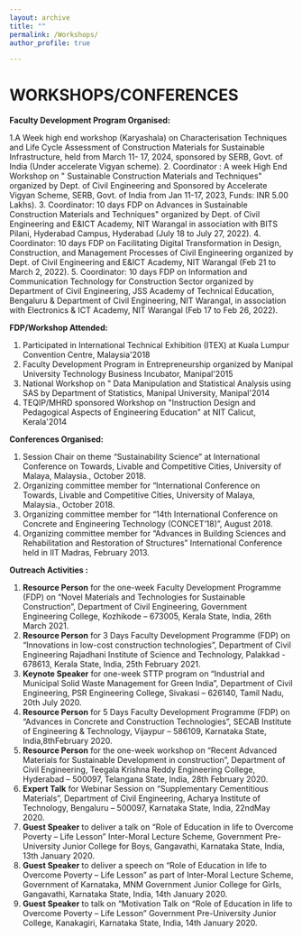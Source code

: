 ```yaml
---
layout: archive
title: ""
permalink: /Workshops/
author_profile: true

---
```




# **WORKSHOPS/CONFERENCES**

**Faculty Development Program Organised:**

1.A Week high end workshop (Karyashala) on Characterisation Techniques and Life Cycle Assessment of Construction Materials for Sustainable Infrastructure, held from March 11- 17, 2024, sponsored by SERB, Govt. of India (Under accelerate Vigyan scheme).
2. Coordinator : A week High End Workshop on " Sustainable Construction Materials and Techniques" organized by Dept. of Civil Engineering and Sponsored by Accelerate Vigyan Scheme, SERB, Govt. of India from Jan 11-17, 2023, Funds: INR 5.00 Lakhs). 
3. Coordinator: 10 days FDP on Advances in Sustainable Construction Materials and Techniques" organized by Dept. of Civil Engineering and E&ICT Academy, NIT Warangal in association with BITS Pilani, Hyderabad Campus, Hyderabad (July 18 to July 27, 2022).
4. Coordinator: 10 days FDP on Facilitating Digital Transformation in Design, Construction, and Management Processes of Civil Engineering organized by Dept. of Civil Engineering and E&ICT Academy, NIT Warangal (Feb 21 to March 2, 2022).
5. Coordinator: 10 days FDP on Information and Communication Technology for Construction Sector organized by Department of Civil Engineering, JSS Academy of Technical Education, Bengaluru & Department of Civil Engineering, NIT Warangal, in association with Electronics & ICT Academy, NIT Warangal (Feb 17 to Feb 26, 2022).

**FDP/Workshop Attended:**

1. Participated in International Technical Exhibition (ITEX) at Kuala Lumpur Convention Centre, Malaysia'2018
2. Faculty Development Program in Entrepreneurship organized by Manipal University Technology Business Incubator, Manipal'2015 
3. National Workshop on " Data Manipulation and Statistical Analysis using SAS by Department of Statistics, Manipal University, Manipal'2014
4. TEQIP/MHRD sponsored Workshop on "Instruction Design and Pedagogical Aspects of Engineering Education" at NIT Calicut, Kerala'2014

 **Conferences Organised:** 

1. Session Chair on theme “Sustainability Science” at International Conference on Towards, Livable and Competitive Cities, University of Malaya, Malaysia., October 2018.
2. Organizing committee member for “International Conference on Towards, Livable and Competitive Cities, University of Malaya, Malaysia., October 2018.
3. Organizing committee member for “14th International Conference on Concrete and Engineering Technology (CONCET’18)”, August 2018.
4. Organizing committee member for “Advances in Building Sciences and Rehabilitation and Restoration of Structures” International Conference held in IIT Madras, February 2013.

**Outreach Activities :**

1. **Resource Person** for the one-week Faculty Development Programme (FDP) on “Novel Materials and Technologies for Sustainable Construction”, Department of Civil Engineering, Government Engineering College, Kozhikode – 673005, Kerala State, India, 26th March 2021.
2. **Resource Person** for 3 Days Faculty Development Programme (FDP) on “Innovations in low-cost construction technologies”, Department of Civil Engineering
   Rajadhani Institute of Science and Technology, Palakkad - 678613, Kerala State, India, 25th February 2021.
3. **Keynote Speaker** for one-week STTP program on “Industrial and Municipal Solid Waste Management for Green India”, Department of Civil Engineering, PSR Engineering College, Sivakasi – 626140, Tamil Nadu, 20th July 2020.
4. **Resource Person** for 5 Days Faculty Development Programme (FDP) on “Advances in Concrete and Construction Technologies”, SECAB Institute of Engineering & Technology, Vijaypur – 586109, Karnataka State, India,8thFebruary 2020.
5. **Resource Person** for the one-week workshop on “Recent Advanced Materials for Sustainable Development in construction”, Department of Civil Engineering, Teegala Krishna Reddy Engineering College, Hyderabad – 500097, Telangana State, India, 28th February 2020.
6. **Expert Talk** for Webinar Session on “Supplementary Cementitious Materials”, Department of Civil Engineering, Acharya Institute of Technology, Bengaluru – 500097, Karnataka State, India, 22ndMay 2020.
7. **Guest Speaker** to deliver a talk on “Role of Education in life to Overcome Poverty – Life Lesson” Inter-Moral Lecture Scheme, Government Pre-University Junior College for Boys, Gangavathi, Karnataka State, India, 13th January 2020.
8. **Guest Speaker** to deliver a speech on “Role of Education in life to Overcome Poverty – Life Lesson” as part of Inter-Moral Lecture Scheme, Government of Karnataka, MNM Government Junior College for Girls, Gangavathi, Karnataka State, India, 14th January 2020.
9. **Guest Speaker** to talk on “Motivation Talk on “Role of Education in life to Overcome Poverty – Life Lesson” Government Pre-University Junior College, Kanakagiri, Karnataka State, India, 14th January 2020.

